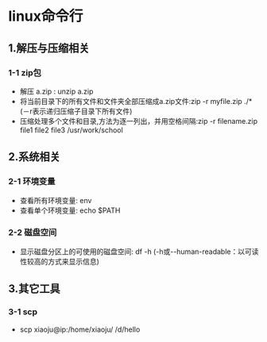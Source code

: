 # linux命令行

## 1.解压与压缩相关

### 1-1 zip包
 - 解压 a.zip : unzip a.zip
 - 将当前目录下的所有文件和文件夹全部压缩成a.zip文件:zip -r myfile.zip ./*     (－r表示递归压缩子目录下所有文件)
 - 压缩处理多个文件和目录,方法为逐一列出，并用空格间隔:zip -r filename.zip file1 file2 file3 /usr/work/school
 
 
 
## 2.系统相关

### 2-1 环境变量
  - 查看所有环境变量: env 
  - 查看单个环境变量: echo $PATH
 
### 2-2 磁盘空间
  - 显示磁盘分区上的可使用的磁盘空间: df -h  (-h或--human-readable：以可读性较高的方式来显示信息)


## 3.其它工具

### 3-1 scp
 - scp xiaoju@ip:/home/xiaoju/ /d/hello
